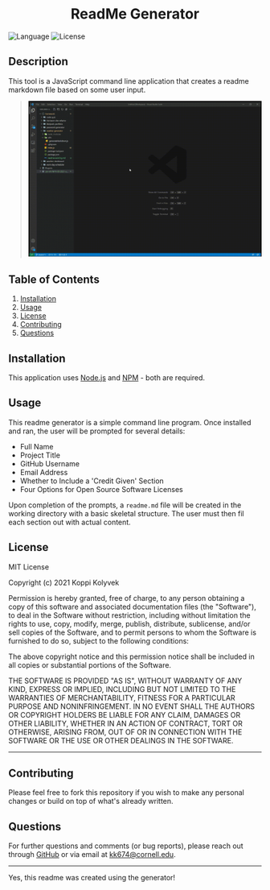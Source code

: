 <h1 align="center"><strong>ReadMe Generator</strong></h1>

![Language](https://img.shields.io/github/languages/top/kkolyvek/readme-generator) ![License](https://img.shields.io/badge/License-MIT-blue.svg)

## Description

This tool is a JavaScript command line application that creates a readme markdown file based on some user input.

> ![Demo](./assets/images/readme-generator-demo.gif)

## Table of Contents

1. [Installation](#installation)
2. [Usage](#usage)
3. [License](#license)
4. [Contributing](#contributing)
5. [Questions](#questions)

## Installation

This application uses [Node.js](https://nodejs.org/en/) and [NPM](https://www.npmjs.com/) - both are required.

## Usage

This readme generator is a simple command line program. Once installed and ran, the user will be prompted for several details:

- Full Name
- Project Title
- GitHub Username
- Email Address
- Whether to Include a 'Credit Given' Section
- Four Options for Open Source Software Licenses

Upon completion of the prompts, a `readme.md` file will be created in the working directory with a basic skeletal structure. The user must then fil each section out with actual content.

## License

MIT License

Copyright (c) 2021 Koppi Kolyvek

Permission is hereby granted, free of charge, to any person obtaining a copy
of this software and associated documentation files (the "Software"), to deal
in the Software without restriction, including without limitation the rights
to use, copy, modify, merge, publish, distribute, sublicense, and/or sell
copies of the Software, and to permit persons to whom the Software is
furnished to do so, subject to the following conditions:

The above copyright notice and this permission notice shall be included in all
copies or substantial portions of the Software.

THE SOFTWARE IS PROVIDED "AS IS", WITHOUT WARRANTY OF ANY KIND, EXPRESS OR
IMPLIED, INCLUDING BUT NOT LIMITED TO THE WARRANTIES OF MERCHANTABILITY,
FITNESS FOR A PARTICULAR PURPOSE AND NONINFRINGEMENT. IN NO EVENT SHALL THE
AUTHORS OR COPYRIGHT HOLDERS BE LIABLE FOR ANY CLAIM, DAMAGES OR OTHER
LIABILITY, WHETHER IN AN ACTION OF CONTRACT, TORT OR OTHERWISE, ARISING FROM,
OUT OF OR IN CONNECTION WITH THE SOFTWARE OR THE USE OR OTHER DEALINGS IN THE
SOFTWARE.

---

## Contributing

Please feel free to fork this repository if you wish to make any personal changes or build on top of what's already written.

## Questions

For further questions and comments (or bug reports), please reach out through [GitHub](https://github.com/kkolyvek) or via email at kk674@cornell.edu.

---

Yes, this readme was created using the generator!
